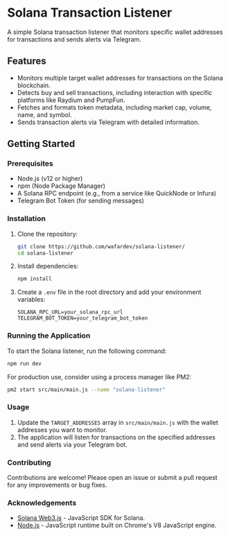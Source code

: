 # Solana Transaction Listener

A simple Solana transaction listener that monitors specific wallet addresses for transactions and sends alerts via Telegram.

## Features

- Monitors multiple target wallet addresses for transactions on the Solana blockchain.
- Detects buy and sell transactions, including interaction with specific platforms like Raydium and PumpFun.
- Fetches and formats token metadata, including market cap, volume, name, and symbol.
- Sends transaction alerts via Telegram with detailed information.

## Getting Started

### Prerequisites

- Node.js (v12 or higher)
- npm (Node Package Manager)
- A Solana RPC endpoint (e.g., from a service like QuickNode or Infura)
- Telegram Bot Token (for sending messages)

### Installation

1. Clone the repository:

   ```bash
   git clone https://github.com/wafardev/solana-listener/
   cd solana-listener
   ```

2. Install dependencies:

   ```bash
   npm install
   ```

3. Create a `.env` file in the root directory and add your environment variables:

   ```env
   SOLANA_RPC_URL=your_solana_rpc_url
   TELEGRAM_BOT_TOKEN=your_telegram_bot_token
   ```

### Running the Application

To start the Solana listener, run the following command:

```bash
npm run dev
```

For production use, consider using a process manager like PM2:

```bash
pm2 start src/main/main.js --name "solana-listener"
```

### Usage

1. Update the `TARGET_ADDRESSES` array in `src/main/main.js` with the wallet addresses you want to monitor.
2. The application will listen for transactions on the specified addresses and send alerts via your Telegram bot.

### Contributing

Contributions are welcome! Please open an issue or submit a pull request for any improvements or bug fixes.

### Acknowledgements

- [Solana Web3.js](https://github.com/solana-labs/solana-web3.js) - JavaScript SDK for Solana.
- [Node.js](https://nodejs.org/) - JavaScript runtime built on Chrome's V8 JavaScript engine.